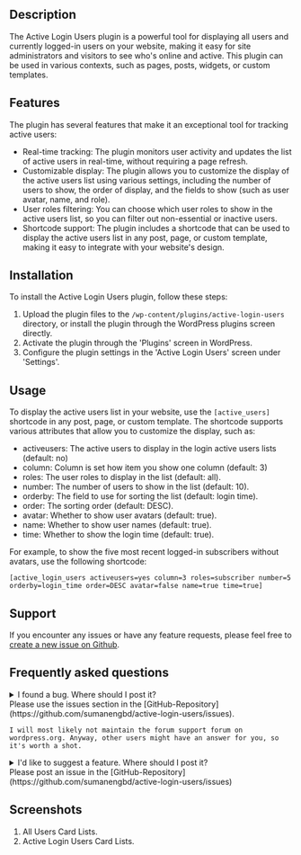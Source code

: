 ## Description

The Active Login Users plugin is a powerful tool for displaying all users and currently logged-in users on your website, making it easy for site administrators and visitors to see who's online and active. This plugin can be used in various contexts, such as pages, posts, widgets, or custom templates.

## Features
The plugin has several features that make it an exceptional tool for tracking active users:

* Real-time tracking: The plugin monitors user activity and updates the list of active users in real-time, without requiring a page refresh.
* Customizable display: The plugin allows you to customize the display of the active users list using various settings, including the number of users to show, the order of display, and the fields to show (such as user avatar, name, and role).
* User roles filtering: You can choose which user roles to show in the active users list, so you can filter out non-essential or inactive users.
* Shortcode support: The plugin includes a shortcode that can be used to display the active users list in any post, page, or custom template, making it easy to integrate with your website's design.

## Installation
To install the Active Login Users plugin, follow these steps:

1. Upload the plugin files to the `/wp-content/plugins/active-login-users` directory, or install the plugin through the WordPress plugins screen directly.
2. Activate the plugin through the 'Plugins' screen in WordPress.
3. Configure the plugin settings in the 'Active Login Users' screen under 'Settings'.

## Usage
To display the active users list in your website, use the `[active_users]` shortcode in any post, page, or custom template. The shortcode supports various attributes that allow you to customize the display, such as:

* activeusers: The active users to display in the login active users lists (default: no)
* column: Column is set how item you show one column (default: 3)
* roles: The user roles to display in the list (default: all).
* number: The number of users to show in the list (default: 10).
* orderby: The field to use for sorting the list (default: login time).
* order: The sorting order (default: DESC).
* avatar: Whether to show user avatars (default: true).
* name: Whether to show user names (default: true).
* time: Whether to show the login time (default: true).

For example, to show the five most recent logged-in subscribers without avatars, use the following shortcode:

`[active_login_users activeusers=yes column=3 roles=subscriber number=5 orderby=login_time order=DESC avatar=false name=true time=true]`

## Support
If you encounter any issues or have any feature requests, please feel free to [create a new issue on Github](https://github.com/sumanengbd/active-login-users).

## Frequently asked questions
<details>
    <summary>I found a bug. Where should I post it?<summary>
    Please use the issues section in the [GitHub-Repository](https://github.com/sumanengbd/active-login-users/issues).

    I will most likely not maintain the forum support forum on wordpress.org. Anyway, other users might have an answer for you, so it's worth a shot.
</details>

<details>
    <summary>I'd like to suggest a feature. Where should I post it?<summary>
    Please post an issue in the [GitHub-Repository](https://github.com/sumanengbd/active-login-users/issues)
</details>

## Screenshots
1. All Users Card Lists.
2. Active Login Users Card Lists.